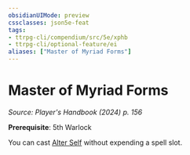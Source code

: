 ```yaml
---
obsidianUIMode: preview
cssclasses: json5e-feat
tags:
- ttrpg-cli/compendium/src/5e/xphb
- ttrpg-cli/optional-feature/ei
aliases: ["Master of Myriad Forms"]
---
```

# Master of Myriad Forms
*Source: Player's Handbook (2024) p. 156*  

**Prerequisite**: 5th Warlock

You can cast [Alter Self](Mechanics/spells/alter-self-xphb.md) without expending a spell slot.